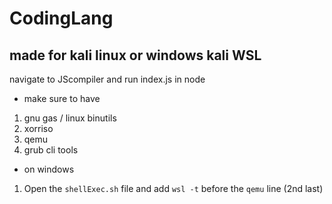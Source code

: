 # CodingLang
made for kali linux or windows kali WSL
---
navigate to JScompiler and run index.js in node
- make sure to have
1. gnu gas / linux binutils
2. xorriso
3. qemu
4. grub cli tools

- on windows
1. Open the `shellExec.sh` file and add `wsl -t` before the `qemu` line (2nd last)

